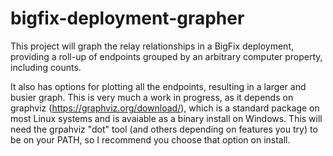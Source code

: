 # bigfix-deployment-grapher

This project will graph the relay relationships in a BigFix deployment,
providing a roll-up of endpoints grouped by an arbitrary computer property,
including counts.

It also has options for plotting all the endpoints, resulting in a larger
and busier graph. This is very much a work in progress, as it depends on
graphviz (https://graphviz.org/download/), which is a standard package
on most Linux systems and is avaiable as a binary install on Windows.
This will need the grpahviz "dot" tool (and others depending on features you
try) to be on your PATH, so I recommend you choose that option on install.

